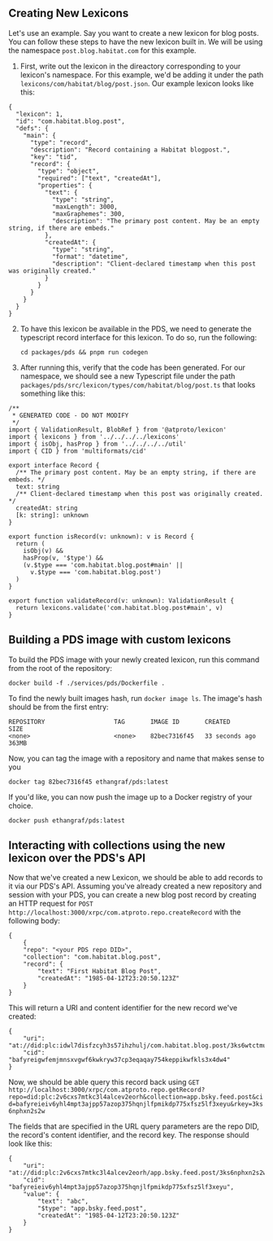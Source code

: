 ## Creating New Lexicons

Let's use an example. Say you want to create a new lexicon for blog posts. You can follow these steps to have the new lexicon built in. We will be using the namespace `post.blog.habitat.com` for this example.

1. First, write out the lexicon in the direactory corresponding to your lexicon's namespace. For this example, we'd be adding it under the path `lexicons/com/habitat/blog/post.json`. Our example lexicon looks like this:
```
{
  "lexicon": 1,
  "id": "com.habitat.blog.post",
  "defs": {
    "main": {
      "type": "record",
      "description": "Record containing a Habitat blogpost.",
      "key": "tid",
      "record": {
        "type": "object",
        "required": ["text", "createdAt"],
        "properties": {
          "text": {
            "type": "string",
            "maxLength": 3000,
            "maxGraphemes": 300,
            "description": "The primary post content. May be an empty string, if there are embeds."
          },
          "createdAt": {
            "type": "string",
            "format": "datetime",
            "description": "Client-declared timestamp when this post was originally created."
          }
        }
      }
    }
  }
}
```

2. To have this lexicon be available in the PDS, we need to generate the typescript record interface for this lexicon. To do so, run the following:
    ```
    cd packages/pds && pnpm run codegen
    ```
3. After running this, verify that the code has been generated. For our namespace, we should see a new Typescript file under the path `packages/pds/src/lexicon/types/com/habitat/blog/post.ts` that looks something like this:

```
/**
 * GENERATED CODE - DO NOT MODIFY
 */
import { ValidationResult, BlobRef } from '@atproto/lexicon'
import { lexicons } from '../../../../lexicons'
import { isObj, hasProp } from '../../../../util'
import { CID } from 'multiformats/cid'

export interface Record {
  /** The primary post content. May be an empty string, if there are embeds. */
  text: string
  /** Client-declared timestamp when this post was originally created. */
  createdAt: string
  [k: string]: unknown
}

export function isRecord(v: unknown): v is Record {
  return (
    isObj(v) &&
    hasProp(v, '$type') &&
    (v.$type === 'com.habitat.blog.post#main' ||
      v.$type === 'com.habitat.blog.post')
  )
}

export function validateRecord(v: unknown): ValidationResult {
  return lexicons.validate('com.habitat.blog.post#main', v)
}
```

## Building a PDS image with custom lexicons
To build the PDS image with your newly created lexicon, run this command from the root of the repository:
```
docker build -f ./services/pds/Dockerfile .
```

To find the newly built images hash, run `docker image ls`. The image's hash should be from the first entry:
```
REPOSITORY                   TAG       IMAGE ID       CREATED          SIZE
<none>                       <none>    82bec7316f45   33 seconds ago   363MB
```

Now, you can tag the image with a repository and name that makes sense to you
```
docker tag 82bec7316f45 ethangraf/pds:latest
```

If you'd like, you can now push the image up to a Docker registry of your choice.

`docker push ethangraf/pds:latest`

## Interacting with collections using the new lexicon over the PDS's API

Now that we've created a new Lexicon, we should be able to add records to it via our PDS's API. Assuming you've already created a new repository and session with your PDS, you can create a new blog post record by creating an HTTP request for `POST http://localhost:3000/xrpc/com.atproto.repo.createRecord` with the following body:
```
{
    {
    "repo": "<your PDS repo DID>",
    "collection": "com.habitat.blog.post",
    "record": {
        "text": "First Habitat Blog Post",
        "createdAt": "1985-04-12T23:20:50.123Z"
    }
}
```
This will return a URI and content identifier for the new record we've created:
```
{
    "uri": "at://did:plc:idwl7disfzcyh3s57ihzhulj/com.habitat.blog.post/3ks6wtctmus2k",
    "cid": "bafyreigwfemjmnsxvgwf6kwkryw37cp3eqaqay754keppikwfkls3x4dw4"
}
```

Now, we should be able query this record back using `GET http://localhost:3000/xrpc/com.atproto.repo.getRecord?repo=did:plc:2v6cxs7mtkc3l4alcev2eorh&collection=app.bsky.feed.post&cid=bafyreieiv6yhl4mpt3ajpp57azop375hqnjlfpmikdp775xfsz5lf3xeyu&rkey=3ks6nphxn2s2w`

The fields that are specified in the URL query parameters are the repo DID, the record's content identifier, and the record key. The response should look like this:
```
{
    "uri": "at://did:plc:2v6cxs7mtkc3l4alcev2eorh/app.bsky.feed.post/3ks6nphxn2s2w",
    "cid": "bafyreieiv6yhl4mpt3ajpp57azop375hqnjlfpmikdp775xfsz5lf3xeyu",
    "value": {
        "text": "abc",
        "$type": "app.bsky.feed.post",
        "createdAt": "1985-04-12T23:20:50.123Z"
    }
}
```


